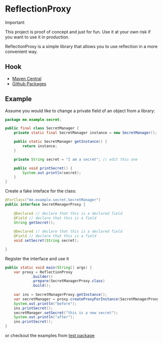 # ReflectionProxy

> [!IMPORTANT]
> This project is proof of concept and just for fun. 
> Use it at your own risk if you want to use it in production.

ReflectionProxy is a simple library that allows you to use reflection in a more convenient way.

## Hook

- [Maven Central](https://central.sonatype.com/artifact/xyz.ericlamm.toolkits/reflection-proxy)
- [Github Packages](https://github.com/eric2788/ReflectionProxy/packages/2334237)

## Example

Assume you would like to change a private field of an object from a library:

```java
package me.example.secret;

public final class SecretManager {
	private static final SecretManager instance = new SecretManager();

	public static SecretManager getInstance() {
		return instance;
	}

	private String secret = "I am a secret"; // edit this one

	public void printSecret() {
		System.out.println(secret);
	}
}
```

Create a fake inteface for the class:

```java
@ForClass("me.example.secret.SecretManager")
public interface SecretManagerProxy {
	
	@Declared // declare that this is a declared field
    @Field // declare that this is a field
    String getSecret();
	
	@Declared // declare that this is a declared field
    @Field // declare that this is a field
    void setSecret(String secret);

}
```

Register the interface and use it

```java
public static void main(String[] args) {
	var proxy = ReflectionProxy
			.builder()
			.prepare(SecretManagerProxy.class)
			.build();
	
	var ins = SecretManagerProxy.getInstance();
    var secretManager = proxy.createProxyForInstance(SecretManagerProxy.class, ins);
	System.out.println("before");
	ins.printSecret();
	secretManager.setSecret("this is a new secret");
    System.out.println("after");
	ins.printSecret();
}
```

or checkout the examples from [test package](/src/test/java/xyz/ericlamm/toolkits/reflectionproxy/TestReflectionProxy.java)
